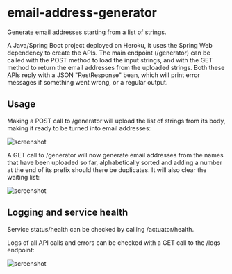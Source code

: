 # email-address-generator
Generate email addresses starting from a list of strings.

A Java/Spring Boot project deployed on Heroku, it uses the Spring Web dependency to create the APIs. The main endpoint (/generator) can be called with the POST method to load the input strings, and with the GET method to return the email addresses from the uploaded strings. Both these APIs reply with a JSON "RestResponse" bean, which will print error messages if something went wrong, or a regular output.

## Usage
Making a POST call to /generator will upload the list of strings from its body, making it ready to be turned into email addresses:

![screenshot](https://i.imgur.com/59fyVUj.png)



A GET call to /generator will now generate email addresses from the names that have been uploaded so far, alphabetically sorted and adding a number at the end of its prefix should there be duplicates. It will also clear the waiting list:

![screenshot](https://i.imgur.com/yZjoM2P.png)


##
## Logging and service health
Service status/health can be checked by calling /actuator/health.

Logs of all API calls and errors can be checked with a GET call to the /logs endpoint:

![screenshot](https://i.imgur.com/yvyiyZb.png)
